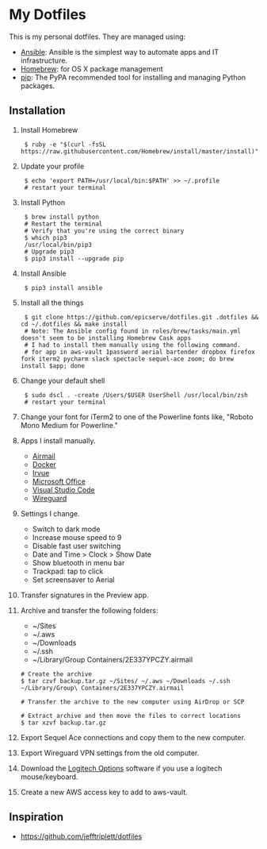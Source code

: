My Dotfiles
===========

This is my personal dotfiles. They are managed using:

- [Ansible][1]: Ansible is the simplest way to automate apps and IT infrastructure.
- [Homebrew][3]: for OS X package management
- [pip][4]: The PyPA recommended tool for installing and managing Python packages.

Installation
------------

1. Install Homebrew

        $ ruby -e "$(curl -fsSL https://raw.githubusercontent.com/Homebrew/install/master/install)"

2. Update your profile

        $ echo 'export PATH=/usr/local/bin:$PATH' >> ~/.profile
        # restart your terminal

3. Install Python

        $ brew install python
        # Restart the terminal
        # Verify that you're using the correct binary
        $ which pip3
        /usr/local/bin/pip3
        # Upgrade pip3
        $ pip3 install --upgrade pip

4. Install Ansible

        $ pip3 install ansible

5. Install all the things

        $ git clone https://github.com/epicserve/dotfiles.git .dotfiles && cd ~/.dotfiles && make install
        # Note: The Ansible config found in roles/brew/tasks/main.yml doesn't seem to be installing Homebrew Cask apps
        # I had to install them manually using the following command.
        # for app in aws-vault 1password aerial bartender dropbox firefox fork iterm2 pycharm slack spectacle sequel-ace zoom; do brew install $app; done

6. Change your default shell

        $ sudo dscl . -create /Users/$USER UserShell /usr/local/bin/zsh
        # restart your terminal

7. Change your font for iTerm2 to one of the Powerline fonts like, "Roboto Mono Medium for Powerline."

8. Apps I install manually.

   - [Airmail](https://apps.apple.com/us/app/airmail-4/id918858936?mt=12)
   - [Docker](https://download.docker.com/mac/stable/Docker.dmg)
   - [Irvue](https://apps.apple.com/us/app/irvue/id1039633667?mt=12)
   - [Microsoft Office](https://www.office.com/)
   - [Visual Studio Code](https://code.visualstudio.com)
   - [Wireguard](https://itunes.apple.com/us/app/wireguard/id1451685025?ls=1&mt=12)

9. Settings I change.

   - Switch to dark mode
   - Increase mouse speed to 9
   - Disable fast user switching
   - Date and Time > Clock > Show Date
   - Show bluetooth in menu bar
   - Trackpad: tap to click
   - Set screensaver to Aerial
   
 10. Transfer signatures in the Preview app.

 11. Archive and transfer the following folders:
     - ~/Sites
     - ~/.aws
     - ~/Downloads
     - ~/.ssh
     - ~/Library/Group Containers/2E337YPCZY.airmail

     ```
     # Create the archive
     $ tar czvf backup.tar.gz ~/Sites/ ~/.aws ~/Downloads ~/.ssh ~/Library/Group\ Containers/2E337YPCZY.airmail

     # Transfer the archive to the new computer using AirDrop or SCP
     
     # Extract archive and then move the files to correct locations
     $ tar xzvf backup.tar.gz
     ```

12. Export Sequel Ace connections and copy them to the new computer.

13. Export Wireguard VPN settings from the old computer.

14. Download the [Logitech Options](https://www.logitech.com/en-us/product/options) software if you use a logitech mouse/keyboard.

15. Create a new AWS access key to add to aws-vault.

Inspiration
-----------

- https://github.com/jefftriplett/dotfiles


[1]: http://docs.ansible.com/ansible/
[3]: http://brew.sh/
[4]: https://pip.pypa.io/en/latest/
